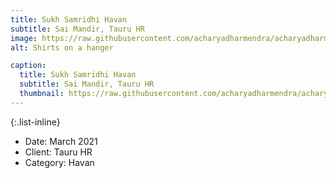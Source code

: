 ```yaml
---
title: Sukh Samridhi Havan
subtitle: Sai Mandir, Tauru HR
image: https://raw.githubusercontent.com/acharyadharmendra/acharyadharmendra.github.io/main/assets/img/portfolio/AD-02.jpeg
alt: Shirts on a hanger

caption:
  title: Sukh Samridhi Havan
  subtitle: Sai Mandir, Tauru HR
  thumbnail: https://raw.githubusercontent.com/acharyadharmendra/acharyadharmendra.github.io/main/assets/img/portfolio/AD-02.jpeg
---
```


{:.list-inline}
- Date: March 2021
- Client: Tauru HR
- Category: Havan

